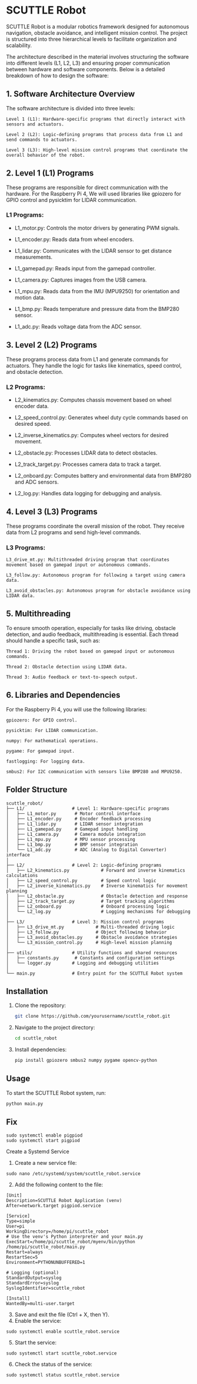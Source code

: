 # SCUTTLE Robot

SCUTTLE Robot is a modular robotics framework designed for autonomous navigation, obstacle avoidance, and intelligent mission control. The project is structured into three hierarchical levels to facilitate organization and scalability.

The architecture described in the material involves structuring the software into different levels (L1, L2, L3) and ensuring proper communication between hardware and software components. Below is a detailed breakdown of how to design the software:

## 1. Software Architecture Overview

The software architecture is divided into three levels:

    Level 1 (L1): Hardware-specific programs that directly interact with sensors and actuators.

    Level 2 (L2): Logic-defining programs that process data from L1 and send commands to actuators.

    Level 3 (L3): High-level mission control programs that coordinate the overall behavior of the robot.

## 2. Level 1 (L1) Programs

These programs are responsible for direct communication with the hardware. For the Raspberry Pi 4, We will used libraries like gpiozero for GPIO control and pysicktim for LIDAR communication.

### L1 Programs:

   - L1_motor.py: Controls the motor drivers by generating PWM signals.

   - L1_encoder.py: Reads data from wheel encoders.

   - L1_lidar.py: Communicates with the LIDAR sensor to get distance measurements.

   - L1_gamepad.py: Reads input from the gamepad controller.

   - L1_camera.py: Captures images from the USB camera.

   - L1_mpu.py: Reads data from the IMU (MPU9250) for orientation and motion data.

   - L1_bmp.py: Reads temperature and pressure data from the BMP280 sensor.

   - L1_adc.py: Reads voltage data from the ADC sensor.

## 3. Level 2 (L2) Programs

These programs process data from L1 and generate commands for actuators. They handle the logic for tasks like kinematics, speed control, and obstacle detection.

### L2 Programs:

   - L2_kinematics.py: Computes chassis movement based on wheel encoder data.

   - L2_speed_control.py: Generates wheel duty cycle commands based on desired speed.

   - L2_inverse_kinematics.py: Computes wheel vectors for desired movement.

   - L2_obstacle.py: Processes LIDAR data to detect obstacles.

   - L2_track_target.py: Processes camera data to track a target.

   - L2_onboard.py: Computes battery and environmental data from BMP280 and ADC sensors.

   - L2_log.py: Handles data logging for debugging and analysis.

## 4. Level 3 (L3) Programs

These programs coordinate the overall mission of the robot. They receive data from L2 programs and send high-level commands.
### L3 Programs:

    L3_drive_mt.py: Multithreaded driving program that coordinates movement based on gamepad input or autonomous commands.

    L3_follow.py: Autonomous program for following a target using camera data.

    L3_avoid_obstacles.py: Autonomous program for obstacle avoidance using LIDAR data.

## 5. Multithreading

To ensure smooth operation, especially for tasks like driving, obstacle detection, and audio feedback, multithreading is essential. Each thread should handle a specific task, such as:

    Thread 1: Driving the robot based on gamepad input or autonomous commands.

    Thread 2: Obstacle detection using LIDAR data.

    Thread 3: Audio feedback or text-to-speech output.

## 6. Libraries and Dependencies

For the Raspberry Pi 4, you will use the following libraries:

    gpiozero: For GPIO control.

    pysicktim: For LIDAR communication.

    numpy: For mathematical operations.

    pygame: For gamepad input.

    fastlogging: For logging data.

    smbus2: For I2C communication with sensors like BMP280 and MPU9250.


## Folder Structure
```
scuttle_robot/
├── L1/                  # Level 1: Hardware-specific programs
│   ├── L1_motor.py       # Motor control interface
│   ├── L1_encoder.py     # Encoder feedback processing
│   ├── L1_lidar.py       # LIDAR sensor integration
│   ├── L1_gamepad.py     # Gamepad input handling
│   ├── L1_camera.py      # Camera module integration
│   ├── L1_mpu.py         # MPU sensor processing
│   ├── L1_bmp.py         # BMP sensor integration
│   └── L1_adc.py         # ADC (Analog to Digital Converter) interface
│
├── L2/                  # Level 2: Logic-defining programs
│   ├── L2_kinematics.py            # Forward and inverse kinematics calculations
│   ├── L2_speed_control.py         # Speed control logic
│   ├── L2_inverse_kinematics.py    # Inverse kinematics for movement planning
│   ├── L2_obstacle.py              # Obstacle detection and response
│   ├── L2_track_target.py          # Target tracking algorithms
│   ├── L2_onboard.py               # Onboard processing logic
│   └── L2_log.py                   # Logging mechanisms for debugging
│
├── L3/                  # Level 3: Mission control programs
│   ├── L3_drive_mt.py            # Multi-threaded driving logic
│   ├── L3_follow.py              # Object following behavior
│   ├── L3_avoid_obstacles.py     # Obstacle avoidance strategies
│   └── L3_mission_control.py     # High-level mission planning
│
├── utils/               # Utility functions and shared resources
│   ├── constants.py      # Constants and configuration settings
│   └── logger.py        # Logging and debugging utilities
│
└── main.py              # Entry point for the SCUTTLE Robot system
```

## Installation

1. Clone the repository:
   ```sh
   git clone https://github.com/yourusername/scuttle_robot.git
   ```
2. Navigate to the project directory:
   ```sh
   cd scuttle_robot
   ```
3. Install dependencies:
   ```sh
   pip install gpiozero smbus2 numpy pygame opencv-python
   ```

## Usage
To start the SCUTTLE Robot system, run:
```sh
python main.py
```

## Fix
```
sudo systemctl enable pigpiod
sudo systemctl start pigpiod
```

Create a Systemd Service
1. Create a new service file:
```
sudo nano /etc/systemd/system/scuttle_robot.service
```

2. Add the following content to the file:
```
[Unit]
Description=SCUTTLE Robot Application (venv)
After=network.target pigpiod.service

[Service]
Type=simple
User=pi
WorkingDirectory=/home/pi/scuttle_robot
# Use the venv's Python interpreter and your main.py
ExecStart=/home/pi/scuttle_robot/myenv/bin/python /home/pi/scuttle_robot/main.py
Restart=always
RestartSec=5
Environment=PYTHONUNBUFFERED=1

# Logging (optional)
StandardOutput=syslog
StandardError=syslog
SyslogIdentifier=scuttle_robot

[Install]
WantedBy=multi-user.target
```

3. Save and exit the file (Ctrl + X, then Y).
4. Enable the service:
```
sudo systemctl enable scuttle_robot.service
```
5. Start the service:
```
sudo systemctl start scuttle_robot.service
```
6. Check the status of the service:
```
sudo systemctl status scuttle_robot.service
```
